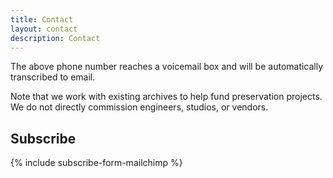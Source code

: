 ```yaml
---
title: Contact
layout: contact
description: Contact
---
```


The above phone number reaches a voicemail box and will be automatically transcribed to email.

Note that we work with existing archives to help fund preservation projects.
We do not directly commission engineers, studios, or vendors.

## Subscribe

{% include subscribe-form-mailchimp %}
